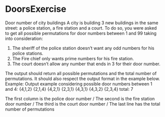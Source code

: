 # DoorsExercise

Door number of city buildings
A city is building 3 new buildings in the same street: a police station, a fire station and a
court. To do so, you were asked to get all possible permutations for door numbers between 1
and 99 taking into consideration:

1. The sheriff of the police station doesn’t want any odd numbers for his police stations.
2. The Fire chief only wants prime numbers for his fire station.
3. The court doesn’t allow any number that ends in 3 for their door number.

The output should return all possible permutations and the total number of permutations. It
should also respect the output format in the example below.
Example:
Output example considering possible door numbers between 1 and 4:
{4,1,2}
{2,1,4}
{4,2,1}
{2,3,1}
{4,3,1}
{4,3,2}
{2,3,4}
total: 7

The first column is the police door number / The second is the fire station door number / The third is the court door number / The last line has the total number of permutations
